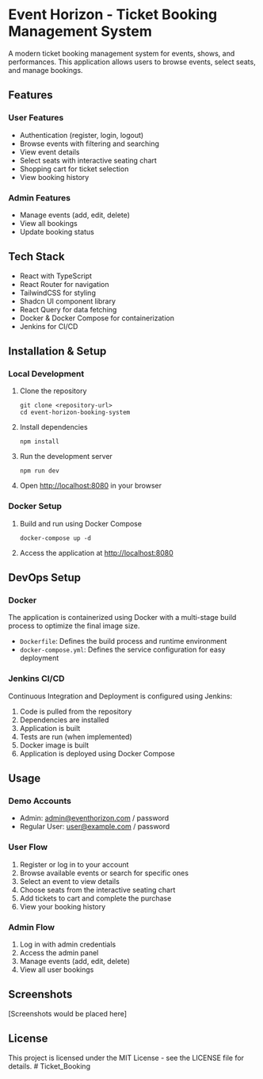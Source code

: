 
# Event Horizon - Ticket Booking Management System

A modern ticket booking management system for events, shows, and performances. This application allows users to browse events, select seats, and manage bookings.

## Features

### User Features
- Authentication (register, login, logout)
- Browse events with filtering and searching
- View event details
- Select seats with interactive seating chart
- Shopping cart for ticket selection
- View booking history

### Admin Features
- Manage events (add, edit, delete)
- View all bookings
- Update booking status

## Tech Stack

- React with TypeScript
- React Router for navigation
- TailwindCSS for styling
- Shadcn UI component library
- React Query for data fetching
- Docker & Docker Compose for containerization
- Jenkins for CI/CD

## Installation & Setup

### Local Development

1. Clone the repository
   ```
   git clone <repository-url>
   cd event-horizon-booking-system
   ```

2. Install dependencies
   ```
   npm install
   ```

3. Run the development server
   ```
   npm run dev
   ```

4. Open [http://localhost:8080](http://localhost:8080) in your browser

### Docker Setup

1. Build and run using Docker Compose
   ```
   docker-compose up -d
   ```

2. Access the application at [http://localhost:8080](http://localhost:8080)

## DevOps Setup

### Docker

The application is containerized using Docker with a multi-stage build process to optimize the final image size.

- `Dockerfile`: Defines the build process and runtime environment
- `docker-compose.yml`: Defines the service configuration for easy deployment

### Jenkins CI/CD

Continuous Integration and Deployment is configured using Jenkins:

1. Code is pulled from the repository
2. Dependencies are installed
3. Application is built
4. Tests are run (when implemented)
5. Docker image is built
6. Application is deployed using Docker Compose

## Usage

### Demo Accounts

- Admin: admin@eventhorizon.com / password
- Regular User: user@example.com / password

### User Flow

1. Register or log in to your account
2. Browse available events or search for specific ones
3. Select an event to view details
4. Choose seats from the interactive seating chart
5. Add tickets to cart and complete the purchase
6. View your booking history

### Admin Flow

1. Log in with admin credentials
2. Access the admin panel
3. Manage events (add, edit, delete)
4. View all user bookings

## Screenshots

[Screenshots would be placed here]

## License

This project is licensed under the MIT License - see the LICENSE file for details.
#   T i c k e t _ B o o k i n g  
 